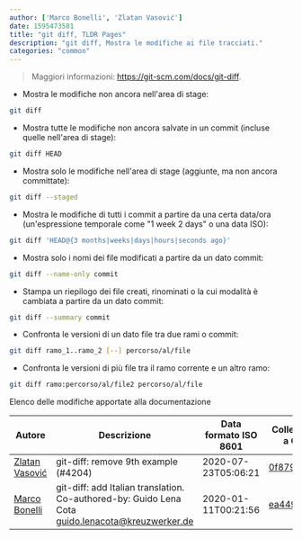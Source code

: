 ```yaml
---
author: ['Marco Bonelli', 'Zlatan Vasović']
date: 1595473581
title: "git diff, TLDR Pages"
description: "git diff, Mostra le modifiche ai file tracciati."
categories: "common"
---
```

> Maggiori informazioni: <https://git-scm.com/docs/git-diff>.

- Mostra le modifiche non ancora nell'area di stage:

```bash
git diff
```

- Mostra tutte le modifiche non ancora salvate in un commit (incluse quelle nell'area di stage):

```bash
git diff HEAD
```

- Mostra solo le modifiche nell'area di stage (aggiunte, ma non ancora committate):

```bash
git diff --staged
```

- Mostra le modifiche di tutti i commit a partire da una certa data/ora (un'espressione temporale come "1 week 2 days" o una data ISO):

```bash
git diff 'HEAD@{3 months|weeks|days|hours|seconds ago}'
```

- Mostra solo i nomi dei file modificati a partire da un dato commit:

```bash
git diff --name-only commit
```

- Stampa un riepilogo dei file creati, rinominati o la cui modalità è cambiata a partire da un dato commit:

```bash
git diff --summary commit
```

- Confronta le versioni di un dato file tra due rami o commit:

```bash
git diff ramo_1..ramo_2 [--] percorso/al/file
```

- Confronta le versioni di più file tra il ramo corrente e un altro ramo:

```bash
git diff ramo:percorso/al/file2 percorso/al/file
```
Elenco delle modifiche apportate alla documentazione


Autore | Descrizione | Data formato ISO 8601 | Collegamento a GitHub
------|-----|-----|-----
[Zlatan Vasović](mailto:zlatanvasovic@gmail.com) | git-diff: remove 9th example (#4204) | 2020-07-23T05:06:21 | [0f879b604921](https://github.com/tldr-pages/tldr/commit/0f879b6049212a9e81396c345252a0a707f988d0)
[Marco Bonelli](mailto:marco@mebeim.net) | git-diff: add Italian translation. Co-authored-by: Guido Lena Cota <guido.lenacota@kreuzwerker.de> | 2020-01-11T00:21:56 | [ea4491c18f08](https://github.com/tldr-pages/tldr/commit/ea4491c18f08c0ae93b530cf00f9da133da77fcd)

